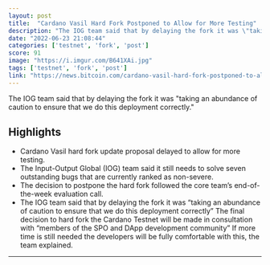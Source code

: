 ```yaml
---
layout: post
title:  "Cardano Vasil Hard Fork Postponed to Allow for More Testing"
description: "The IOG team said that by delaying the fork it was \"taking an abundance of caution to ensure that we do this deployment correctly.\""
date: "2022-06-23 21:08:44"
categories: ['testnet', 'fork', 'post']
score: 91
image: "https://i.imgur.com/B641XAi.jpg"
tags: ['testnet', 'fork', 'post']
link: "https://news.bitcoin.com/cardano-vasil-hard-fork-postponed-to-allow-for-more-testing/"
---
```


The IOG team said that by delaying the fork it was \"taking an abundance of caution to ensure that we do this deployment correctly.\"

## Highlights

- Cardano Vasil hard fork update proposal delayed to allow for more testing.
- The Input-Output Global (IOG) team said it still needs to solve seven outstanding bugs that are currently ranked as non-severe.
- The decision to postpone the hard fork followed the core team’s end-of-the-week evaluation call.
- The IOG team said that by delaying the fork it was “taking an abundance of caution to ensure that we do this deployment correctly” The final decision to hard fork the Cardano Testnet will be made in consultation with “members of the SPO and DApp development community” If more time is still needed the developers will be fully comfortable with this, the team explained.

---
